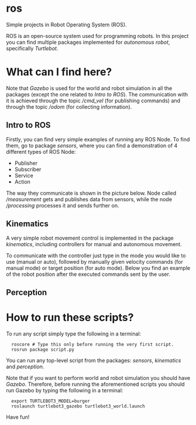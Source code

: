 # ros
Simple projects in Robot Operating System (ROS).

ROS is an open-source system used for programming robots. In this project you can find multiple packages implemented for *autonomous robot*, specifically *Turtlebot*.

# What can I find here?

Note that *Gazebo* is used for the world and robot simulation in all the packages (except the one related to *Intro to ROS*). The communication with it is achieved through the topic */cmd_vel* (for publishing commands) and through the topic */odom* (for collecting information).

## Intro to ROS

Firstly, you can find very simple examples of running any ROS Node. To find them, go to package *sensors*, where you can find a demonstration of 4 different types of ROS Node:
* Publisher
* Subscriber
* Service
* Action

The way they communicate is shown in the picture below. Node called */measurement* gets and publishes data from sensors, while the node */processing* processes it and sends further on.

## Kinematics

A very simple robot movement control is implemented in the package *kinematics*, including controllers for manual and autonomous movement.

To communicate with the controller just type in the mode you would like to use (manual or auto), followed by manually given velocity commands (for manual mode) or target position (for auto mode). Below you find an example of the robot position after the executed commands sent by the user.

## Perception

# How to run these scripts?

To run any script simply type the following in a terminal:

```shell
  roscore # Type this only before running the very first script.
  rosrun package script.py
```

You can run any top-level script from the packages: *sensors*, *kinematics* and *perception*.

Note that if you want to perform world and robot simulation you should have *Gazebo*. Therefore, before running the aforementioned scripts you should run Gazebo by typing the following in a terminal:

```shell
  export TURTLEBOT3_MODEL=burger
  roslaunch turtlebot3_gazebo turtlebot3_world.launch
```

Have fun!

